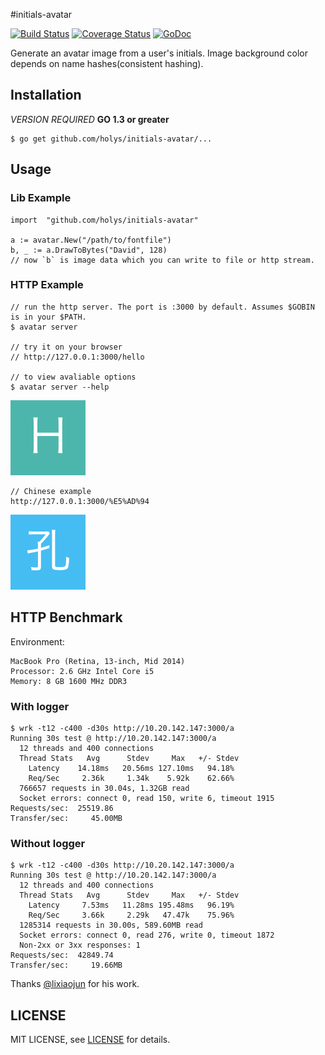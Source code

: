 #initials-avatar

[![Build Status](https://travis-ci.org/holys/initials-avatar.svg?branch=master)](https://travis-ci.org/holys/initials-avatar)
[![Coverage Status](https://coveralls.io/repos/holys/initials-avatar/badge.svg?branch=master&service=github)](https://coveralls.io/github/holys/initials-avatar?branch=master)
[![GoDoc](https://godoc.org/github.com/holys/initials-avatar/avatar?status.svg)](https://godoc.org/github.com/holys/initials-avatar)


Generate an avatar image from a user's initials. Image background color depends on  name hashes(consistent hashing).


## Installation

*VERSION REQUIRED* **GO 1.3 or greater**

```
$ go get github.com/holys/initials-avatar/...
```


## Usage
### Lib Example 

```
import  "github.com/holys/initials-avatar"

a := avatar.New("/path/to/fontfile")
b, _ := a.DrawToBytes("David", 128)
// now `b` is image data which you can write to file or http stream.
```


### HTTP Example
```
// run the http server. The port is :3000 by default. Assumes $GOBIN is in your $PATH.
$ avatar server

// try it on your browser
// http://127.0.0.1:3000/hello 

// to view avaliable options
$ avatar server --help

```

![](./resource/images/hello.png)

```
// Chinese example
http://127.0.0.1:3000/%E5%AD%94
```

![](./resource/images/kong.png)

## HTTP Benchmark

Environment:

```
MacBook Pro (Retina, 13-inch, Mid 2014)
Processor: 2.6 GHz Intel Core i5
Memory: 8 GB 1600 MHz DDR3
```


### With logger

```
$ wrk -t12 -c400 -d30s http://10.20.142.147:3000/a
Running 30s test @ http://10.20.142.147:3000/a
  12 threads and 400 connections
  Thread Stats   Avg      Stdev     Max   +/- Stdev
    Latency    14.18ms   20.56ms 127.10ms   94.18%
    Req/Sec     2.36k     1.34k    5.92k    62.66%
  766657 requests in 30.04s, 1.32GB read
  Socket errors: connect 0, read 150, write 6, timeout 1915
Requests/sec:  25519.86
Transfer/sec:     45.00MB
```


### Without logger

```
$ wrk -t12 -c400 -d30s http://10.20.142.147:3000/a
Running 30s test @ http://10.20.142.147:3000/a
  12 threads and 400 connections
  Thread Stats   Avg      Stdev     Max   +/- Stdev
    Latency     7.53ms   11.28ms 195.48ms   96.19%
    Req/Sec     3.66k     2.29k   47.47k    75.96%
  1285314 requests in 30.00s, 589.60MB read
  Socket errors: connect 0, read 276, write 0, timeout 1872
  Non-2xx or 3xx responses: 1
Requests/sec:  42849.74
Transfer/sec:     19.66MB

```

Thanks [@lixiaojun](https://github.com/lixiaojun) for his work.


## LICENSE 
MIT LICENSE, see [LICENSE](./LICENSE) for details.

